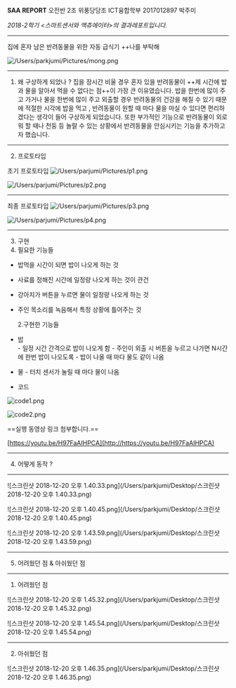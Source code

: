 **SAA REPORT**
오전반 2조 위풍당당조
ICT융합학부 2017012897 박주미


*2018-2학기 <스마트센서와 액츄에이터>의 결과레포트입니다.*

***

집에 혼자 남은 반려동물을 위한 자동 급식기
++나를 부탁해

![/Users/parkjumi/Pictures/mong.png](file:///Users/parkjumi/Pictures/mong.png)

* * *


1. 왜 구상하게 되었나 ? 
집을 장시간 비울 경우 혼자 있을 반려동물이 ++제 시간에 밥과 물을 알아서 먹을 수 없다는 점++이 가장 큰 이유였습니다. 밥을 한번에 많이 주고 가거나 물을 한번에 많이 주고 외출할 경우 반려동물의 건강을 해칠 수 있기 때문에 적절한 시각에 밥을 먹고 , 반려동물이 원할 때 마다 물을 마실 수 있다면 편리하겠다는 생각이 들어 구상하게 되었습니다. 또한 부가적인 기능으로 반려동물이 외로워 할 때나 천둥 등 놀랄 수 있는 상황에서 반려동물을 안심시키는 기능을 추가하고자 했습니다. 

* * *

2. 프로토타입

초기 프로토타입 
![/Users/parjumi/Pictures/p1.png](file:///Users/parkjumi/Pictures/p1.png)

![/Users/parjumi/Pictures/p2.png](file:///Users/parkjumi/Pictures/p2.png)
___

최종 프로토타입
![/Users/parjumi/Pictures/p3.png](file:///Users/parkjumi/Pictures/p3.png)


![/Users/parjumi/Pictures/p4.png](file:///Users/parkjumi/Pictures/p4.png)


* * *

3. 구현
  1. 필요한 기능들
- 밥먹을 시간이 되면 밥이 나오게 하는 것

- 사료를 정해진 시간에 일정량 나오게 하는 것이 관건

- 강아지가 버튼을 누르면 물이 일정량 나오게 하는 것

- 주인 목소리를 녹음해서 특정 상황에 틀어주는 것

  2.구현한 기능들

- 밥   
      - 일정 시간 간격으로 밥이 나오게 함
      - 주인이 외출 시 버튼을 누르고 나가면 N시간에 한번 밥이 나오도록
      - 밥이 나올 때 마다 물도 같이 나옴
- 물 
      - 터치 센서가 눌릴 때 마다 물이 나옴


- 코드 

![code1.png](/Users/parkjumi/Desktop/code1.png)

![code2.png](/Users/parkjumi/Desktop/code2.png)

==실행 동영상 링크 첨부합니다.==

[https://youtu.be/H97FaAIHPCA](http://https://youtu.be/H97FaAIHPCA)


***


4. 어떻게 동작 ?
___
![스크린샷 2018-12-20 오후 1.40.33.png](/Users/parkjumi/Desktop/스크린샷 2018-12-20 오후 1.40.33.png)


![스크린샷 2018-12-20 오후 1.40.45.png](/Users/parkjumi/Desktop/스크린샷 2018-12-20 오후 1.40.45.png)



![스크린샷 2018-12-20 오후 1.43.59.png](/Users/parkjumi/Desktop/스크린샷 2018-12-20 오후 1.43.59.png)

***

5. 어려웠던 점 & 아쉬웠던 점
___
  1. 어려웠던 점

![스크린샷 2018-12-20 오후 1.45.32.png](/Users/parkjumi/Desktop/스크린샷 2018-12-20 오후 1.45.32.png)


![스크린샷 2018-12-20 오후 1.45.54.png](/Users/parkjumi/Desktop/스크린샷 2018-12-20 오후 1.45.54.png)
___
  2. 아쉬웠던 점


![스크린샷 2018-12-20 오후 1.46.35.png](/Users/parkjumi/Desktop/스크린샷 2018-12-20 오후 1.46.35.png)
